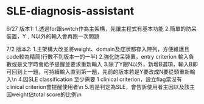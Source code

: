 # SLE-diagnosis-assistant
6/27 版本1: 
1.透過for跟switch作為主架構，先讓主程式有基本功能 
2.簡單的防呆裝置，Y﹑N以外的輸入會再跑一次問題 

7/2 版本2:
1.主架構大改並將weight、domain及症狀都存入陣列，方便維護且code較為精簡(行數不到版本一的一半) 
2.強化防呆裝置，entry criterion 輸入負數或是文字時會給予提醒並要求重新輸入 
3.除了Y跟N以外，新增B選項，輸入B即可回到上一題，可持續輸入直到第一題，先前的版本若是Y要改成N要從頭重新輸入\n
4.因SLE classification 至少需要 1 clinical criterion，設立flag當沒有clinical criterion會提醒使用者\n
5.若是判定為SLE，會告訴使用者主因以及該主因weight佔total score的比例\n
